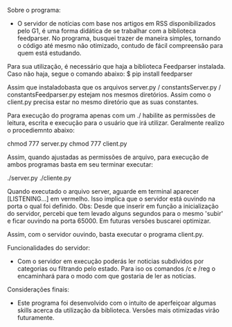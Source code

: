 Sobre o programa:
- O servidor de notícias com base nos artigos em RSS disponibilizados pelo G1, é uma forma didática de se trabalhar com a biblioteca feedparser. No programa, busquei trazer de maneira simples, tornando o código até mesmo não otimizado, contudo de fácil compreensão para quem está estudando. 

Para sua utilização, é necessário que haja a biblioteca Feedparser instalada. Caso não haja, segue o comando abaixo:
	$ pip install feedparser

Assim que instaladobasta que os arquivos server.py / constantsServer.py / constantsFeedparser.py estejam nos mesmos diretórios. Assim como o client.py precisa estar no mesmo diretório que as suas constantes. 

Para execução do programa apenas com um ./ habilite as permissões de leitura, escrita e execução para o usuário que irá utilizar. Geralmente realizo o procediemnto abaixo:

chmod 777 server.py
chmod 777 client.py

Assim, quando ajustadas as permissões de arquivo, para execução de ambos programas basta em seu terminar executar:

./server.py
./cliente.py

Quando executado o arquivo server, aguarde em terminal aparecer [LISTENING...] em vermelho. Isso implica que o servidor está ouvindo na porta o qual foi definido.
Obs: Desde que inserir em função a inicialização do servidor, percebi que tem levado alguns segundos para o mesmo 'subir' e ficar ouvindo na porta 65000. Em futuras versões buscarei optimizar. 

Assim, com o servidor ouvindo, basta executar o programa client.py. 

Funcionalidades do servidor:
- Com o servidor em execução poderás ler noticias subdividos por categorias ou filtrando pelo estado. Para iso os comandos /c e /reg o encaminhará para o modo com que gostaria de ler as noticias.

Considerações finais:
- Este programa foi desenvolvido com o intuito de aperfeiçoar algumas skills acerca da utilização da biblioteca. Versões mais otimizadas virão futuramente. 
